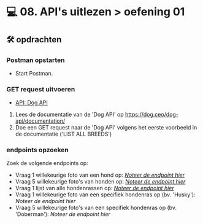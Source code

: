 # 💻 08. API's uitlezen > oefening 01

## 🛠️ opdrachten

### Postman opstarten

 - Start Postman.

### GET request uitvoeren

 - [API: Dog API](https://dog.ceo/dog-api/)

 1. Lees de documentatie van de 'Dog API' op https://dog.ceo/dog-api/documentation/
 2. Doe een GET request naar de 'Dog API' volgens het eerste voorbeeld in de documentatie ('LIST ALL BREEDS')

### endpoints opzoeken

Zoek de volgende endpoints op:
- Vraag 1 willekeurige foto van een hond op: [*Noteer de endpoint hier*](https://dog.ceo/api/breeds/list/random)
- Vraag 5 willekeurige foto's van honden op: [*Noteer de endpoint hier*](https://dog.ceo/api/breeds/list/random/5)
- Vraag 1 lijst van alle hondenrassen op: [*Noteer de endpoint hier*](https://dog.ceo/api/breeds/list/all)
- Vraag 1 willekeurige foto van een specifiek hondenras op (bv. 'Husky'): *Noteer de endpoint hier*
- Vraag 5 willekeurige foto's van een specifiek hondenras op (bv. 'Doberman'): *Noteer de endpoint hier*